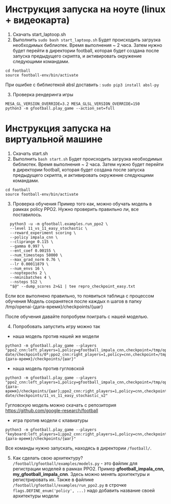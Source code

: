 # Инструкция запуска на ноуте (linux + видеокарта)

1) Скачать start_laptoop.sh
2) Выполнить 
  ```sudo bash start_laptoop.sh```
Будет происходить загрузка необходимых библиотек. Время выполнения ~ 2 часа.
Затем нужно будет перейти в директории football, которая будет создана после запуска предыдущего скрипта,
и активировать окружение следующими командами.
  ```
  cd football
  source football-env/bin/activate
  ```
При ошибке с библиотекой absl  доставить :
  ```sudo pip3 install absl-py```
  
 3) Проверка рендеринга игры
 
 ```
 MESA_GL_VERSION_OVERRIDE=3.2 MESA_GLSL_VERSION_OVERRIDE=150
 python3 -m gfootball.play_game --action_set=full
 ```
 


# Инструкция запуска на виртуальной машине

1) Скачать start.sh
2) Выполнить 
  ```bash start.sh```
Будет происходить загрузка необходимых библиотек. Время выполнения ~ 2 часа.
Затем нужно будет перейти в директории football, которая будет создана после запуска предыдущего скрипта,
и активировать окружение следующими командами.
  ```
  cd football
  source football-env/bin/activate
  ```
3) Проверка обучения
Пример того как, можно обучать модель в рамках policy PPO2. Нужно проверить правильно ли, все поставилось.
```
  python3 -u -m gfootball.examples.run_ppo2 \
  --level 11_vs_11_easy_stochastic \
  --reward_experiment scoring \
  --policy impala_cnn \
  --cliprange 0.115 \
  --gamma 0.997 \
  --ent_coef 0.00155 \
  --num_timesteps 50000 \
  --max_grad_norm 0.76 \
  --lr 0.00011879 \
  --num_envs 16 \
  --noptepochs 2 \
  --nminibatches 4 \
  --nsteps 512 \
  "$@" --dump_scores 2>&1 | tee repro_checkpoint_easy.txt
 ```
 Если все выполнено правильно, то появиться таблица с процессом обучения
 Модель сохранятеся после каждых n шагов в папку 
/tmp/openai-{дата-время}/checkpoints/{шаг}

После обучения давайте попробуем поиграть с нашей моделью.

4) Попробовать запустить игру можно так
- наша модель против нашей же модели
```
python3 -m gfootball.play_game --players 
"ppo2_cnn:left_players=1,policy=gfootball_impala_cnn,checkpoint=/tmp/openai-date/checkpoints/0*;ppo2_cnn:right_players=1,policy=cnn,checkpoint=/tmp/openai-{дата-время}/checkpoints/{шаг}"
```
- наша модель против гугловской
```
python3 -m gfootball.play_game --players "ppo2_cnn:left_players=1,policy=gfootball_impala_cnn,checkpoint=/tmp/openai-{дата-время}/checkpoints/{шаг};ppo2_cnn:right_players=1,policy=cnn,checkpoint=/tmp/openai-date/checkpoints/11_vs_11_easy_stochastic_v2"
```
Гугловскую модель можно скачать с репозитория https://github.com/google-research/football

- игра против модели с клавиатуры
```
python3 -m gfootball.play_game --players 
"keyboard:left_players=1;ppo2_cnn:right_players=1,policy=cnn,checkpoint=/tmp/openai-{дата-время}/checkpoints/{шаг}"
```
Все команды нужно запускать, находясь в директории ```/football/```.

5) Как сделать свою архитектуру?
```/football/gfootball/examples/models.py``` - это файлик для регистрации моделей в рамках PPO2.
Пример **gfootball_impala_cnn, my_gfootball_impala_cnn**.
Здесь можно менять архитектуры и регистрировать их.
Также в файлике ```/football/gfootball/examples/run_ppo2.py```
в строчке ```flags.DEFINE_enum('policy', ...)``` 
надо добавить название своей архитектуры модели
 

